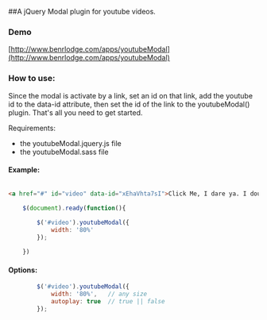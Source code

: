 ##A jQuery Modal plugin for youtube videos.

### Demo

[http://www.benrlodge.com/apps/youtubeModal](http://www.benrlodge.com/apps/youtubeModal)


### How to use: 

Since the modal is activate by a link, set an id on that link, add the youtube id to the data-id attribute, then set the id of the link to the youtubeModal() plugin. That's all you need to get started.

Requirements:
- the youtubeModal.jquery.js file
- the youtubeModal.sass file


#### Example: 

```html

<a href="#" id="video" data-id="xEhaVhta7sI">Click Me, I dare ya. I double dog dare ya.</a>

```

```javascript
	$(document).ready(function(){
		
		$('#video').youtubeModal({
			width: '80%'
		});

	})
```

#### Options:

```javascript	
		$('#video').youtubeModal({
			width: '80%',	// any size
			autoplay: true	// true || false
		});
```
